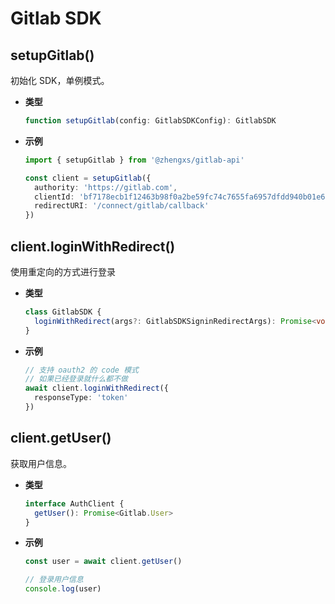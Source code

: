 # Gitlab SDK

## setupGitlab()

初始化 SDK，单例模式。

- **类型**
  ```ts
  function setupGitlab(config: GitlabSDKConfig): GitlabSDK
  ```
- **示例**

  ```ts
  import { setupGitlab } from '@zhengxs/gitlab-api'

  const client = setupGitlab({
    authority: 'https://gitlab.com',
    clientId: 'bf7178ecb1f12463b98f0a2be59fc74c7655fa6957dfdd940b01e644faaaf345',
    redirectURI: '/connect/gitlab/callback'
  })
  ```

## client.loginWithRedirect()

使用重定向的方式进行登录

- **类型**

  ```ts
  class GitlabSDK {
    loginWithRedirect(args?: GitlabSDKSigninRedirectArgs): Promise<void | never> 
  }
  ```

- **示例**

  ```ts
  // 支持 oauth2 的 code 模式
  // 如果已经登录就什么都不做
  await client.loginWithRedirect({
    responseType: 'token'
  })
  ```

## client.getUser()

获取用户信息。

- **类型**

  ```ts
  interface AuthClient {
    getUser(): Promise<Gitlab.User>
  }
  ```

- **示例**

  ```js
  const user = await client.getUser()

  // 登录用户信息
  console.log(user)
  ```
  
